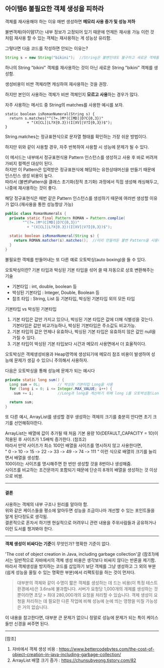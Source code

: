 ## 아이템6 불필요한 객체 생성을 피하라

객체를 재사용해야 하는 이유
매번 생성하면 **메모리 사용 증가 및 성능 저하**

불변객체(아이템17)는 내부 정보가 고정되어 있기 때문에 언제든 재사용 가능
이런 것 처럼 재사용 할 수 있는 객체는 재사용하는 게 성능상 유리함.


그렇다면 다음 코드를 작성하면 안되는 이유는?
```java
String s = new String("bikini");  //String은 불변인데도 불구하고 새로운 객체를 생성하여 사용
```
하나의 String "bikini" 객체를 재사용하는 것이 아닌 새로운 String "bikini" 객체를 생성함.

생성비용이 비싼 객체라면 캐싱하여 재사용하는 것을 권장.

하지만 본인이 사용하는 객체가 비싼 객체인지 **모르고 사용**하는 경우가 많다.  

자주 사용하는 메서드 중 String의 matches를 사용한 예시를 보자.

```java(책 예시)
static boolean isRomanNumeral(String s) {  
  return s.matches("^(?=.)M*(C[MD]|D?C{0,3})"
          + "(X[CL]|L?X{0.3})(I[XV]|V?I{0,3})$");
}
```
String.matches는 정규표현식으로 문자열 형태를 확인하는 가장 쉬운 방법이다.  

하지만 위와 같이 사용할 경우, 자주 반복하여 사용할 시 성능에 문제가 될 수 있다.  

이 메서드는 내부에서 정규표현식용 Pattern 인스턴스를 생성하고 사용 후 바로 버려져 가비지 컬렉션 대상이 된다.  
하지만 이 Pattern은 입력받은 정규표현식에 해당하는 유한상태머신을 만들기 때문에 인스턴스 생성 비용이 높다.  
따라서 (불변)Pattern을 클래스 초기화(정적 초기화) 과정에서 직접 생성해 캐싱해두고, 나중에 재사용하는 것이 좋다.

해당 정규표현식은 매번 같은 Pattern 인스턴스를 생성하기 때문에 여러번 생성할 이유가 없다.(재사용을 통한 성능향상 가능)
```java
public class RomanNumerals {
  private static final Pattern ROMAN = Pattern.complie(
        "^(?=.)M*(C[MD]|D?C{0,3})"
          + "(X[CL]|L?X{0.3})(I[XV]|V?I{0,3})$");

  static boolean isRomanNumeral(String s) {
    return ROMAN.matcher(s).matches();  //미리 만들어둔 불변 Pattern을 사용하여 비교할 문자에 대한 Matcher를 생성한 후 matches메서드를 통해 일치여부 확인 
  }
}
```

불필요한 객체를 만들어내는 또 다른 예로 오토박싱(auto boxing)을 들 수 있다.

오토박싱이란? 기본 타입과 박싱된 기본 타입을 섞어 쓸 때 자동으로 상호 변환해주는 기술  
- 기본타입 : int, double, boolean 등
- 박싱된 기본타입 : Integer, Double, Boolean 등
- 참조 타입 : String, List 등 기본타입, 박싱된 기본타입 외의 모든 타입

기본타입 vs 박싱된 기본타입
1. 기본 타입은 값만 가지고 있으나, 박싱된 기본 타입은 값에 더해 식별성을 갖는다. 기본타입은 값만 비교가능하나, 박싱된 기본타입은 주소값도 비교가능.
2. 기본 타입의 값은 언제나 유효하나, 박싱된 기본 타입은 유효하지 않은 값인 null을 가질 수 있다.
3. 기본 타입이 박싱된 기본 타입보다 시간과 메모리 사용면에서 더 효율적이다.

오토박싱은 객체생성비용과 Heap영역에 생성되기에 메모리 참조 비용이 발생하여 성능에 문제가 생길 수 있으니 주의해서 사용하자.

다음은 오토박싱을 통해 성능에 문제가 되는 예시다
```java
private static long sum() {
  Long sum = 0L;        // 박싱된 기본타입 Long을 사용
  for (long i = 0; i <= Integer.MAX_VALUE; i++) {
    sum += i;           //Long과 long을 계산하기 위해 long i를 오토박싱함(Long 생성)

  return sum;
}
```

또 다른 예시, ArrayList를 생성할 경우 생성하는 객체의 크기를 충분히 안다면 초기 크기를 선언해줘야한다.

ArrayList는 배열에 값이 추가될 때 처음 기본 용량 10(DEFAULT_CAPACITY = 10)이 적용된 후 사이즈가 1.5배씩 증가한다. (참조2)  
따라서 만약 사이즈가 최소 100인 배열을 사이즈를 명시하지 않고 사용한다면,  
" 0 -> 10 -> 15 -> 22 -> 33 -> 49 -> 74 -> 111 " 이런 식으로 배열의 크기를 늘리면서 배열을 생성함.  
100이라는 사이즈를 명시해주면 한 번만 생성할 것을 8번이나 생성해줌.  
사이즈를 비교하는 조건문까지 포함되기 때문에 단순히 8개의 배열을 생성하는 것 이상으로 비쌈.  

---
#### 결론

사용하는 객체의 내부 구조나 원리를 알아야 함.  
위와 같은 케이스들을 평소에 알아두면 성능을 조금이나마 개선할 수 있는 포인트들을 알게 된다정도로 생각됨.  
결론적으로 혼자서 하기엔 현실적으로 어려우니 관련 내용을 주위사람들과 공유하거나 이런 도서를 챙겨봐야 한다.  

---
**객체 생성이 비싸다는 기준**이 무엇인가? 명확한 기준이 없다.

'The cost of object creation in Java, including garbage collection'글 (참조1)에서는 
일반적으로 자바에서의 객체 생성 비용은 생각보다 비싸지 않다는 반론을 제기함.
따라서 객체생성을 방지하는 코드를 삽입하기 보단 객체를 그냥 생성하고 그 외의 부분(쉽게 성능을 올릴 수 있는 명확한 부분)에서 리팩토링을 하는 것이 먼저다.

> 대부분의 객체와 같이 수명이 짧은 객체를 생성하는 데 드는 비용(이 특정 테스트 환경에서)은 3.6ns에 불과합니다. 서버가 요청당 1,000개의 개체를 생성하는 것뿐이라면 초당 > 최대 280,000개의 요청을 처리할 수 있습니다. 객체 생성이 요청을 처리하는 데 필요한 다른 작업에 비해 성능에 눈에 띄는 영향을 미칠 가능성은 거의 없습니다.

이 내용을 참고한다면, 대부분 큰 문제가 없으니 정말로 성능에 문제가 되는 특이 케이스들만 신경을 써주면 된다.

---

[참조]
1. 자바에서 객체 생성 비용 : https://www.bettercodebytes.com/the-cost-of-object-creation-in-java-including-garbage-collection/
2. ArrayList 배열 크기 증가 : https://chunsubyeong.tistory.com/82